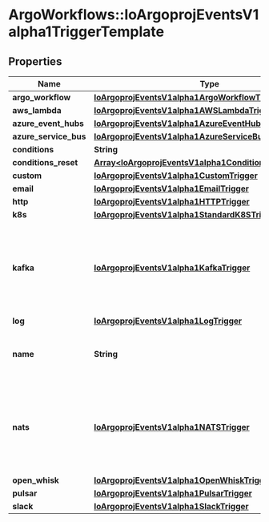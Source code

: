# ArgoWorkflows::IoArgoprojEventsV1alpha1TriggerTemplate

## Properties
Name | Type | Description | Notes
------------ | ------------- | ------------- | -------------
**argo_workflow** | [**IoArgoprojEventsV1alpha1ArgoWorkflowTrigger**](IoArgoprojEventsV1alpha1ArgoWorkflowTrigger.md) |  | [optional] 
**aws_lambda** | [**IoArgoprojEventsV1alpha1AWSLambdaTrigger**](IoArgoprojEventsV1alpha1AWSLambdaTrigger.md) |  | [optional] 
**azure_event_hubs** | [**IoArgoprojEventsV1alpha1AzureEventHubsTrigger**](IoArgoprojEventsV1alpha1AzureEventHubsTrigger.md) |  | [optional] 
**azure_service_bus** | [**IoArgoprojEventsV1alpha1AzureServiceBusTrigger**](IoArgoprojEventsV1alpha1AzureServiceBusTrigger.md) |  | [optional] 
**conditions** | **String** |  | [optional] 
**conditions_reset** | [**Array&lt;IoArgoprojEventsV1alpha1ConditionsResetCriteria&gt;**](IoArgoprojEventsV1alpha1ConditionsResetCriteria.md) |  | [optional] 
**custom** | [**IoArgoprojEventsV1alpha1CustomTrigger**](IoArgoprojEventsV1alpha1CustomTrigger.md) |  | [optional] 
**email** | [**IoArgoprojEventsV1alpha1EmailTrigger**](IoArgoprojEventsV1alpha1EmailTrigger.md) |  | [optional] 
**http** | [**IoArgoprojEventsV1alpha1HTTPTrigger**](IoArgoprojEventsV1alpha1HTTPTrigger.md) |  | [optional] 
**k8s** | [**IoArgoprojEventsV1alpha1StandardK8STrigger**](IoArgoprojEventsV1alpha1StandardK8STrigger.md) |  | [optional] 
**kafka** | [**IoArgoprojEventsV1alpha1KafkaTrigger**](IoArgoprojEventsV1alpha1KafkaTrigger.md) | Kafka refers to the trigger designed to place messages on Kafka topic. +optional. | [optional] 
**log** | [**IoArgoprojEventsV1alpha1LogTrigger**](IoArgoprojEventsV1alpha1LogTrigger.md) |  | [optional] 
**name** | **String** | Name is a unique name of the action to take. | [optional] 
**nats** | [**IoArgoprojEventsV1alpha1NATSTrigger**](IoArgoprojEventsV1alpha1NATSTrigger.md) | NATS refers to the trigger designed to place message on NATS subject. +optional. | [optional] 
**open_whisk** | [**IoArgoprojEventsV1alpha1OpenWhiskTrigger**](IoArgoprojEventsV1alpha1OpenWhiskTrigger.md) |  | [optional] 
**pulsar** | [**IoArgoprojEventsV1alpha1PulsarTrigger**](IoArgoprojEventsV1alpha1PulsarTrigger.md) |  | [optional] 
**slack** | [**IoArgoprojEventsV1alpha1SlackTrigger**](IoArgoprojEventsV1alpha1SlackTrigger.md) |  | [optional] 


